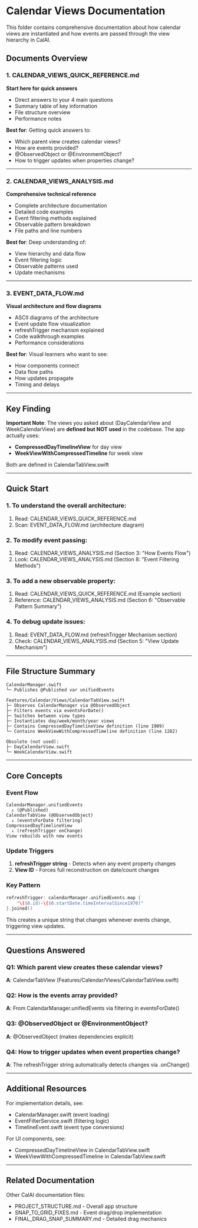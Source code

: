 # Calendar Views Documentation

This folder contains comprehensive documentation about how calendar views are instantiated and how events are passed through the view hierarchy in CalAI.

## Documents Overview

### 1. CALENDAR_VIEWS_QUICK_REFERENCE.md
**Start here for quick answers**
- Direct answers to your 4 main questions
- Summary table of key information
- File structure overview
- Performance notes

**Best for**: Getting quick answers to:
- Which parent view creates calendar views?
- How are events provided?
- @ObservedObject or @EnvironmentObject?
- How to trigger updates when properties change?

---

### 2. CALENDAR_VIEWS_ANALYSIS.md
**Comprehensive technical reference**
- Complete architecture documentation
- Detailed code examples
- Event filtering methods explained
- Observable pattern breakdown
- File paths and line numbers

**Best for**: Deep understanding of:
- View hierarchy and data flow
- Event filtering logic
- Observable patterns used
- Update mechanisms

---

### 3. EVENT_DATA_FLOW.md
**Visual architecture and flow diagrams**
- ASCII diagrams of the architecture
- Event update flow visualization
- refreshTrigger mechanism explained
- Code walkthrough examples
- Performance considerations

**Best for**: Visual learners who want to see:
- How components connect
- Data flow paths
- How updates propagate
- Timing and delays

---

## Key Finding

**Important Note**: The views you asked about (DayCalendarView and WeekCalendarView) are **defined but NOT used** in the codebase. The app actually uses:
- **CompressedDayTimelineView** for day view
- **WeekViewWithCompressedTimeline** for week view

Both are defined in CalendarTabView.swift

---

## Quick Start

### 1. To understand the overall architecture:
1. Read: CALENDAR_VIEWS_QUICK_REFERENCE.md
2. Scan: EVENT_DATA_FLOW.md (architecture diagram)

### 2. To modify event passing:
1. Read: CALENDAR_VIEWS_ANALYSIS.md (Section 3: "How Events Flow")
2. Look: CALENDAR_VIEWS_ANALYSIS.md (Section 8: "Event Filtering Methods")

### 3. To add a new observable property:
1. Read: CALENDAR_VIEWS_QUICK_REFERENCE.md (Example section)
2. Reference: CALENDAR_VIEWS_ANALYSIS.md (Section 6: "Observable Pattern Summary")

### 4. To debug update issues:
1. Read: EVENT_DATA_FLOW.md (refreshTrigger Mechanism section)
2. Check: CALENDAR_VIEWS_ANALYSIS.md (Section 5: "View Update Mechanism")

---

## File Structure Summary

```
CalendarManager.swift
└─ Publishes @Published var unifiedEvents

Features/Calendar/Views/CalendarTabView.swift
├─ Observes CalendarManager via @ObservedObject
├─ Filters events via eventsForDate()
├─ Switches between view types
├─ Instantiates day/week/month/year views
├─ Contains CompressedDayTimelineView definition (line 1909)
└─ Contains WeekViewWithCompressedTimeline definition (line 1282)

Obsolete (not used):
├─ DayCalendarView.swift
└─ WeekCalendarView.swift
```

---

## Core Concepts

### Event Flow
```
CalendarManager.unifiedEvents 
  ↓ (@Published)
CalendarTabView (@ObservedObject)
  ↓ (eventsForDate filtering)
CompressedDayTimelineView
  ↓ (refreshTrigger onChange)
View rebuilds with new events
```

### Update Triggers
1. **refreshTrigger string** - Detects when any event property changes
2. **View ID** - Forces full reconstruction on date/count changes

### Key Pattern
```swift
refreshTrigger: calendarManager.unifiedEvents.map { 
    "\($0.id)-\($0.startDate.timeIntervalSince1970)" 
}.joined()
```
This creates a unique string that changes whenever events change, triggering view updates.

---

## Questions Answered

### Q1: Which parent view creates these calendar views?
**A**: CalendarTabView (Features/Calendar/Views/CalendarTabView.swift)

### Q2: How is the events array provided?
**A**: From CalendarManager.unifiedEvents via filtering in eventsForDate()

### Q3: @ObservedObject or @EnvironmentObject?
**A**: @ObservedObject (makes dependencies explicit)

### Q4: How to trigger updates when event properties change?
**A**: The refreshTrigger string automatically detects changes via .onChange()

---

## Additional Resources

For implementation details, see:
- CalendarManager.swift (event loading)
- EventFilterService.swift (filtering logic)
- TimelineEvent.swift (event type conversions)

For UI components, see:
- CompressedDayTimelineView in CalendarTabView.swift
- WeekViewWithCompressedTimeline in CalendarTabView.swift

---

## Related Documentation

Other CalAI documentation files:
- PROJECT_STRUCTURE.md - Overall app structure
- SNAP_TO_GRID_FIXES.md - Event drag/drop implementation
- FINAL_DRAG_SNAP_SUMMARY.md - Detailed drag mechanics

